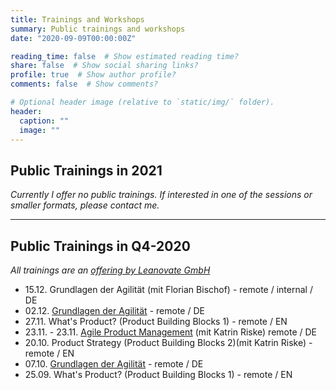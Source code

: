 ```yaml
---
title: Trainings and Workshops
summary: Public trainings and workshops
date: "2020-09-09T00:00:00Z"

reading_time: false  # Show estimated reading time?
share: false  # Show social sharing links?
profile: true  # Show author profile?
comments: false  # Show comments?

# Optional header image (relative to `static/img/` folder).
header:
  caption: ""
  image: ""
---
```

## Public Trainings in 2021
_Currently I offer no public trainings. If interested in one of the sessions or smaller formats, please contact me._

---

## Public Trainings in Q4-2020
_All trainings are an [offering by Leanovate GmbH](https://www.leanovate.de/trainings/)_
- 15.12. Grundlagen der Agilität (mit Florian Bischof) - remote / internal / DE
- 02.12. [Grundlagen der Agilität](https://www.leanovate.de/training-buchen/?event_id=9052) - remote / DE
- 27.11. What's Product? (Product Building Blocks 1) - remote / EN
- 23.11. - 23.11. [Agile Product Management](https://www.leanovate.de/training-buchen/?event_id=9054) (mit Katrin Riske) remote / DE
- 20.10. Product Strategy (Product Building Blocks 2)(mit Katrin Riske) - remote / EN
- 07.10. [Grundlagen der Agilität](https://www.leanovate.de/training-buchen/?event_id=9051) - remote / DE
- 25.09. What's Product? (Product Building Blocks 1) - remote / EN

